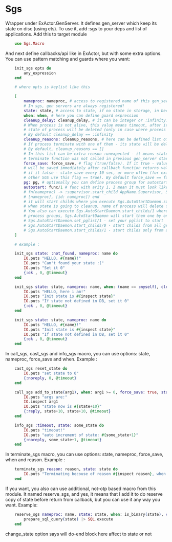 Sgs
===

Wrapper under ExActor.GenServer. It defines gen_server which keep its state on disc (using ets). To use it, add :sgs to your deps and list of applications. Add this to target module

```elixir
	use Sgs.Macro
```

And next define callbacks/api like in ExActor, but with some extra options. You can use pattern matching and guards where you want:

```elixir
	init_sgs opts do
		any_expression
	end

	# where opts is keylist like this

	[
		nameproc: nameproc, # access to registered name of this gen_server. 
		# In sgs, gen servers are always registered!
		state: state, # access to state, if no state in storage, in becomes :not_found
		when: when, # here you can define guard expression
		cleanup_delay: cleanup_delay, # it can be integer or :infinity. 
		# When process is not alive, this value means timeout, after it reached - 
		# state of process will be deleted (only in case where process not alive now).
		# By default cleanup_delay == :infinity
		cleanup_reasons: cleanup_reasons, # here can be defined list of reasons of termination. 
		# If process terminate with one of them - its state will be deleted immediately. 
		# By default, cleanup_reasons == []
		# In this list can be extra reason :unexpected - it means state cleanup in case of
		# terminate function was not called in previous gen_server start.
		force_save: force_save, # flag (true/false). If it true - value of state
		# will be saved immediately after callback function returns value
		# if it false - state save every 10 sec, or more often (for example if
		# other SGS use this flag == true). By default force_save == false
		pg: pg, # optionally you can define process group for autostart. 
		autostart: func/1 # func with arity 1, I mean it must look like:
		# fn(nameproc) -> :supervisor.start_child AppName.Supervisor, Supervisor.Spec.worker(ModuleName, 
		# [nameproc], [id: nameproc]) end
		# it will start childs where you execute Sgs.AutoStartDaemon.start_childs/0
		# when state is going to cleanup, name of process will delete from AutoStartDaemon
		# You also can execute Sgs.AutoStartDaemon.start_childs/1 where arg - list of 
		# process groups, Sgs.AutoStartDaemon will start them one by one
		# Sgs.AutoStartDaemon.set_pglist/1 - set your pglist to start
		# Sgs.AutoStartDaemon.start_childs/0 - start childs from all groups
		# Sgs.AutoStartDaemon.start_childs/1 - start childs only from arglist
	]

	# example :

	init_sgs state: :not_found, nameproc: name do
		IO.puts "HELLO, #{name}!"
		IO.puts "Can't found your state :("
		IO.puts "Set it 0"
		{:ok , 0, @timeout}
	end

	init_sgs state: state, nameproc: name, when: (name == :myself), cleanup_reasons: [:unexpected] do
		IO.puts "HELLO, here i am!"
		IO.puts "Init state is #{inspect state}"
		IO.puts "If state not defined in DB, set it 0"
		{:ok , 0, @timeout}
	end

	init_sgs state: state, nameproc: name do
		IO.puts "HELLO, #{name}!"
		IO.puts "Init state is #{inspect state}"
		IO.puts "If state not defined in DB, set it 0"
		{:ok , 0, @timeout}
	end

```

In call_sgs, cast_sgs and info_sgs macro, you can use options: state, nameproc, force_save and when. Example :

```elixir
	cast_sgs reset_state do
		IO.puts "set state to 0"
		{:noreply, 0, @timeout}
	end

	call_sgs add_to_state(arg1), when: arg1 >= 0, force_save: true, state: state do
		IO.puts "args are:"
		IO.inspect arg1
		IO.puts "state now is #{state+10}"
		{:reply, state+10, state+10, @timeout}
	end

	info_sgs :timeout, state: some_state do
		IO.puts "timeout!"
		IO.puts "auto increment of state: #{some_state+1}"
		{:noreply, some_state+1, @timeout}
	end
```

In terminate_sgs macro, you can use options: state, nameproc, force_save, when and reason. Example :

```elixir
	terminate_sgs reason: reason, state: state do
		IO.puts "Terminating becouse of reason #{inspect reason}, when state was #{inspect state}"
	end
```

If you want, you also can use additional, not-otp based macro from this module. It named reserve_sgs, and yes, it means that I add it to do reserve copy of state before return from callback, but you can use it any way you want. Example:

```elixir
	reserve_sgs nameproc: name, state: state, when: is_binary(state), change_state: false do
		prepare_sql_query(state) |> SQL.execute
	end
```

change_state option says will do-end block here affect to state or not